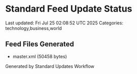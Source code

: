 # Standard Feed Update Status
Last updated: Fri Jul 25 02:08:52 UTC 2025
Categories: technology,business,world

## Feed Files Generated
- master.xml (50458 bytes)

Generated by Standard Updates Workflow

